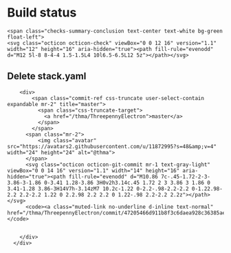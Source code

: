# Build status

<div class="d-flex flex-items-center height-full js-socket-channel js-updatable-content" data-channel="check_suites:310640538" data-url="/thma/ThreepennyElectron/runs/302704126/toolbar">

    <span class="checks-summary-conclusion text-center text-white bg-green float-left">
    <svg class="octicon octicon-check" viewBox="0 0 12 16" version="1.1" width="12" height="16" aria-hidden="true"><path fill-rule="evenodd" d="M12 5l-8 8-4-4 1.5-1.5L4 10l6.5-6.5L12 5z"></path></svg>
  </span>


  <div class="flex-auto">
      <div class="d-flex flex-column pl-3">
        <h2 class="f3 text-normal css-truncate css-truncate-target" style="max-width: 500px;" title="Delete stack.yaml">
          Delete stack.yaml
        </h2>

        <div>
            <span class="commit-ref css-truncate user-select-contain expandable mr-2" title="master">
              <span class="css-truncate-target">
                <a href="/thma/ThreepennyElectron">master</a>
              </span>
            </span>
          <span class="mr-2">
              <img class="avatar" src="https://avatars2.githubusercontent.com/u/11872995?s=48&amp;v=4" width="24" height="24" alt="@thma">
          </span>
          <svg class="octicon octicon-git-commit mr-1 text-gray-light" viewBox="0 0 14 16" version="1.1" width="14" height="16" aria-hidden="true"><path fill-rule="evenodd" d="M10.86 7c-.45-1.72-2-3-3.86-3-1.86 0-3.41 1.28-3.86 3H0v2h3.14c.45 1.72 2 3 3.86 3 1.86 0 3.41-1.28 3.86-3H14V7h-3.14zM7 10.2c-1.22 0-2.2-.98-2.2-2.2 0-1.22.98-2.2 2.2-2.2 1.22 0 2.2.98 2.2 2.2 0 1.22-.98 2.2-2.2 2.2z"></path></svg>
          <code><a class="muted-link no-underline d-inline text-normal" href="/thma/ThreepennyElectron/commit/47205466d911b8f3c6daea928c36385ae5f5f3fe">4720546</a></code>

          
        </div>
      </div>
  </div>

</div>

